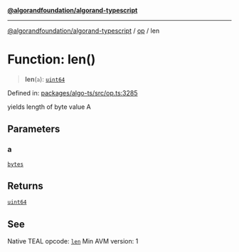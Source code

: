 [**@algorandfoundation/algorand-typescript**](../../../README.md)

***

[@algorandfoundation/algorand-typescript](../../../README.md) / [op](../README.md) / len

# Function: len()

> **len**(`a`): [`uint64`](../../../type-aliases/uint64.md)

Defined in: [packages/algo-ts/src/op.ts:3285](https://github.com/algorandfoundation/puya-ts/blob/main/packages/algo-ts/src/op.ts#L3285)

yields length of byte value A

## Parameters

### a

[`bytes`](../../../type-aliases/bytes.md)

## Returns

[`uint64`](../../../type-aliases/uint64.md)

## See

Native TEAL opcode: [`len`](https://developer.algorand.org/docs/get-details/dapps/avm/teal/opcodes/v10/#len)
Min AVM version: 1
